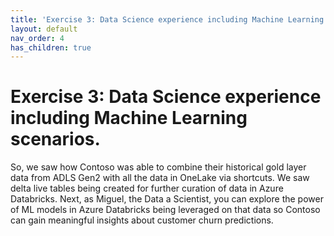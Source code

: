 ```yaml
---
title: 'Exercise 3: Data Science experience including Machine Learning scenarios'
layout: default
nav_order: 4
has_children: true
---
```


# Exercise 3: Data Science experience including Machine Learning scenarios.

So, we saw how Contoso was able to combine their historical gold layer data from ADLS Gen2 with all the data in OneLake via shortcuts.  We saw delta live tables being created for further curation of data in Azure Databricks. Next, as Miguel, the Data a Scientist, you can explore the power of ML models in Azure Databricks being leveraged on that data so Contoso can gain meaningful insights about customer churn predictions. 
